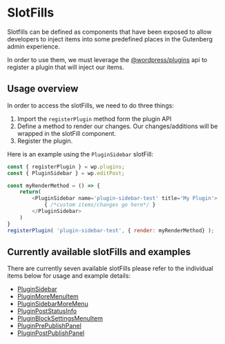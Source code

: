 # SlotFills

Slotfills can be defined as components that have been exposed to allow developers to inject items into some predefined places in the Gutenberg admin experience.

In order to use them, we must leverage the [@wordpress/plugins](https://wordpress.org/gutenberg/handbook/designers-developers/developers/packages/packages-plugins/) api to register a plugin that will inject our items.

## Usage overview

In order to access the slotFills, we need to do three things:

1. Import the `registerPlugin` method form the plugin API
2. Define a method to render our changes. Our changes/additions will be wrapped in the slotFill component.
3. Register the plugin.



Here is an example using the `PluginSidebar` slotFill:
```js
const { registerPlugin } = wp.plugins;
const { PluginSidebar } = wp.editPost;

const myRenderMethod = () => {
	return(
		<PluginSidebar name='plugin-sidebar-test' title='My Plugin'>
			{ /*custom items/changes go here*/ }
		</PluginSidebar>
	)
}
registerPlugin( 'plugin-sidebar-test', { render: myRenderMethod} );
```

## Currently available slotFills and examples

There are currently seven available slotFills please refer to the individual items below for usage and example details:

* [PluginSidebar](plugin-sidebar)
* [PluginMoreMenuItem](plugin-more-menu-item)
* [PluginSidebarMoreMenu](plugin-sidebar-more-menu-item)
* [PluginPostStatusInfo](plugin-post-status-info)
* [PluginBlockSettingsMenuItem](plugin-block-settings-menu-item)
* [PluginPrePublishPanel](plugin-pre-post-publish-panel)
* [PluginPostPublishPanel](plugin-post-publish-panel)
